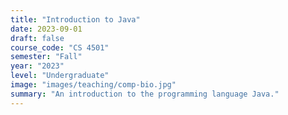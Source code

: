 ```yaml
---
title: "Introduction to Java"
date: 2023-09-01
draft: false
course_code: "CS 4501"
semester: "Fall"
year: "2023"
level: "Undergraduate"
image: "images/teaching/comp-bio.jpg"
summary: "An introduction to the programming language Java."
---
```


<!-- ## Course Description

This course introduces students to computational methods and tools used in modern biological research. Topics include sequence analysis, genome assembly, phylogenetics, and molecular modeling.

## Learning Objectives

- Understand the basic principles of computational biology
- Develop programming skills for biological data analysis
- Apply machine learning techniques to biological problems
- Design and implement algorithms for sequence analysis

## Prerequisites

- CS 2100 (Data Structures)
- BIO 2010 (Introduction to Molecular Biology)

## Textbooks

- Durbin, R., Eddy, S., Krogh, A., & Mitchison, G. (1998). Biological sequence analysis: probabilistic models of proteins and nucleic acids. Cambridge University Press.
- Pevsner, J. (2015). Bioinformatics and functional genomics (3rd ed.). Wiley-Blackwell.

## Grading

- Assignments: 40%
- Midterm Exam: 20%
- Final Project: 30%
- Participation: 10%

## Weekly Schedule

### Week 1: Introduction to Computational Biology
- History and development of computational biology
- Biological data types and databases

### Week 2: Sequence Alignment
- Pairwise sequence alignment
- BLAST and its applications

### Week 3: Multiple Sequence Alignment
- Progressive alignment methods
- Profile hidden Markov models

[...continues for 15 weeks...] -->